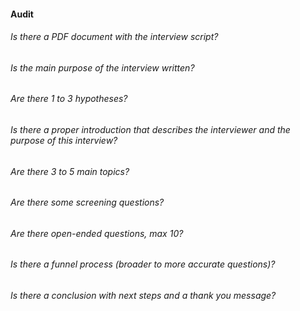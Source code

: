 #### Audit

###### Is there a PDF document with the interview script? 
###### Is the main purpose of the interview written?
###### Are there 1 to 3 hypotheses?
###### Is there a proper introduction that describes the interviewer and the purpose of this interview?
###### Are there 3 to 5 main topics?
###### Are there some screening questions?
###### Are there open-ended questions, max 10?
###### Is there a funnel process (broader to more accurate questions)?
###### Is there a conclusion with next steps and a thank you message?